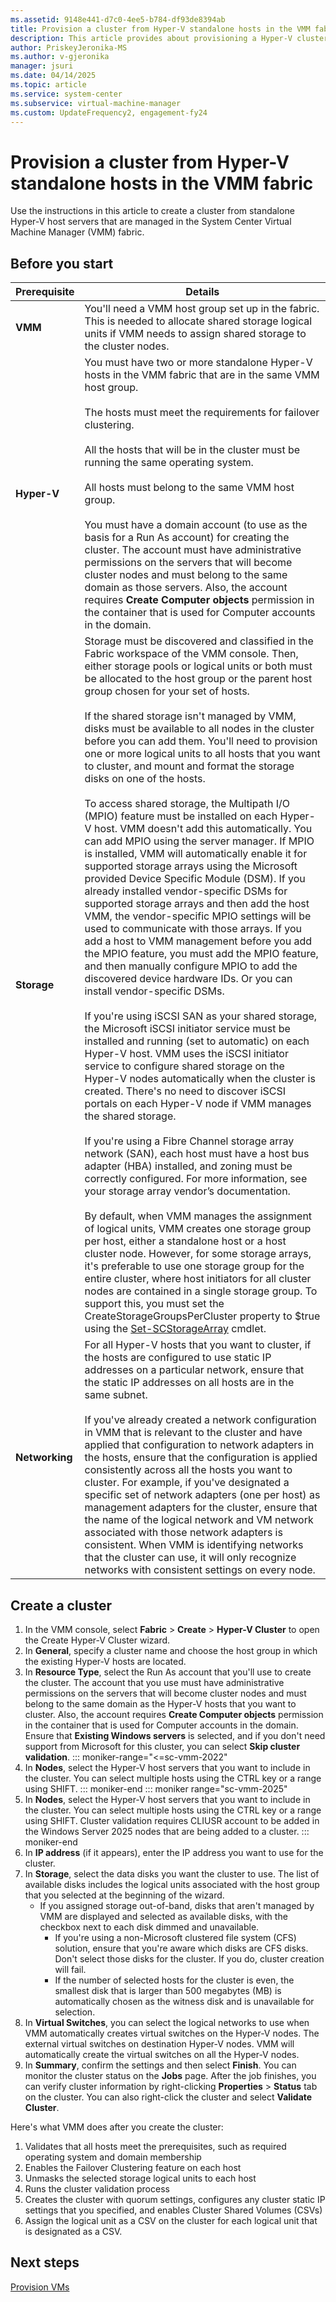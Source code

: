 ```yaml
---
ms.assetid: 9148e441-d7c0-4ee5-b784-df93de8394ab
title: Provision a cluster from Hyper-V standalone hosts in the VMM fabric
description: This article provides about provisioning a Hyper-V cluster in the VMM fabric
author: PriskeyJeronika-MS
ms.author: v-gjeronika
manager: jsuri
ms.date: 04/14/2025
ms.topic: article
ms.service: system-center
ms.subservice: virtual-machine-manager
ms.custom: UpdateFrequency2, engagement-fy24
---
```


# Provision a cluster from Hyper-V standalone hosts in the VMM fabric

Use the instructions in this article to create a cluster from standalone Hyper-V host servers that are managed in the System Center Virtual Machine Manager (VMM) fabric.

## Before you start

**Prerequisite** | **Details**
--- | ---
**VMM** | You'll need a VMM host group set up in the fabric. This is needed to allocate shared storage logical units if VMM needs to assign shared storage to the cluster nodes.
**Hyper-V** | You must have two or more standalone Hyper-V hosts in the VMM fabric that are in the same VMM host group.<br/><br/> The hosts must meet the requirements for failover clustering.<br/><br/> All the hosts that will be in the cluster must be running the same operating system.<br/><br/> All hosts must belong to the same VMM host group.<br/><br/> You must have a domain account \(to use as the basis for a Run As account\) for creating the cluster. The account must have administrative permissions on the servers that will become cluster nodes and must belong to the same domain as those servers. Also, the account requires **Create Computer objects** permission in the container that is used for Computer accounts in the domain.
**Storage** | Storage must be discovered and classified in the Fabric workspace of the VMM console. Then, either storage pools or logical units or both must be allocated to the host group or the parent host group chosen for your set of hosts.<br/><br/> If the shared storage isn't managed by VMM, disks must be available to all nodes in the cluster before you can add them. You'll need to provision one or more logical units to all hosts that you want to cluster, and mount and format the storage disks on one of the hosts.<br/><br/> To access shared storage, the Multipath I/O (MPIO) feature must be installed on each Hyper-V host. VMM doesn't add this automatically. You can add MPIO using the server manager. If MPIO is installed, VMM will automatically enable it for supported storage arrays using the Microsoft provided Device Specific Module \(DSM\). If you already installed vendor\-specific DSMs for supported storage arrays and then add the host VMM, the vendor\-specific MPIO settings will be used to communicate with those arrays. If you add a host to VMM management before you add the MPIO feature, you must add the MPIO feature, and then manually configure MPIO to add the discovered device hardware IDs. Or you can install vendor\-specific DSMs.<br/><br/> If you're using iSCSI SAN as your shared storage, the Microsoft iSCSI initiator service must be installed and running (set to automatic) on each Hyper-V host. VMM uses the iSCSI initiator service to configure shared storage on the Hyper-V nodes automatically when the cluster is created. There's no need to discover iSCSI portals on each Hyper-V node if VMM manages the shared storage.<br/><br/> If you're using a Fibre Channel storage array network \(SAN\), each host must have a host bus adapter \(HBA\) installed, and zoning must be correctly configured. For more information, see your storage array vendor’s documentation. <br/><br/> By default, when VMM manages the assignment of logical units, VMM creates one storage group per host, either a standalone host or a host cluster node. However, for some storage arrays, it's preferable to use one storage group for the entire cluster, where host initiators for all cluster nodes are contained in a single storage group. To support this, you must set the CreateStorageGroupsPerCluster property to $true using the [Set-SCStorageArray](/previous-versions/system-center/powershell/system-center-2012-r2/jj613218(v=sc.20)) cmdlet.
**Networking** | For all Hyper-V hosts that you want to cluster, if the hosts are configured to use static IP addresses on a particular network, ensure that the static IP addresses on all hosts are in the same subnet.<br/><br/> If you've already created a network configuration in VMM that is relevant to the cluster and have applied that configuration to network adapters in the hosts, ensure that the configuration is applied consistently across all the hosts you want to cluster. For example, if you've designated a specific set of network adapters (one per host) as management adapters for the cluster, ensure that the name of the logical network and VM network associated with those network adapters is consistent. When VMM is identifying networks that the cluster can use, it will only recognize networks with consistent settings on every node.

## Create a cluster

1. In the VMM console, select **Fabric** > **Create** > **Hyper-V Cluster** to open the Create Hyper-V Cluster wizard.
2. In **General**, specify a cluster name and choose the host group in which the existing Hyper-V hosts are located.
3. In **Resource Type**, select the Run As account that you'll use to create the cluster. The account that you use must have administrative permissions on the servers that will become cluster nodes and must belong to the same domain as the Hyper\-V hosts that you want to cluster. Also, the account requires **Create Computer objects** permission in the container that is used for Computer accounts in the domain. Ensure that **Existing Windows servers** is selected, and if you don't need support from Microsoft for this cluster, you can select **Skip cluster validation**.
::: moniker-range="<=sc-vmm-2022"
4. In **Nodes**, select the Hyper-V host servers that you want to include in the cluster. You can select multiple hosts using the CTRL key or a range using SHIFT.
::: moniker-end
::: moniker range="sc-vmm-2025"
4. In **Nodes**, select the Hyper-V host servers that you want to include in the cluster. You can select multiple hosts using the CTRL key or a range using SHIFT. Cluster validation requires CLIUSR account to be added in the Windows Server 2025 nodes that are being added to a cluster.
::: moniker-end
5. In **IP address** (if it appears), enter the IP address you want to use for the cluster.
6. In **Storage**, select the data disks you want the cluster to use. The list of available disks includes the logical units associated with the host group that you selected at the beginning of the wizard.
    - If you assigned storage out-of-band, disks that aren't managed by VMM are displayed and selected as available disks, with the checkbox next to each disk dimmed and unavailable.
      - If you're using a non-Microsoft clustered file system \(CFS\) solution, ensure that you're aware which disks are CFS disks. Don't select those disks for the cluster. If you do, cluster creation will fail.
      - If the number of selected hosts for the cluster is even, the smallest disk that is larger than 500 megabytes \(MB\) is automatically chosen as the witness disk and is unavailable for selection.
7. In **Virtual Switches**, you can select the logical networks to use when VMM automatically creates virtual switches on the Hyper-V nodes. The external virtual switches on destination Hyper-V nodes. VMM will automatically create the virtual switches on all the Hyper-V nodes.
8. In **Summary**, confirm the settings and then select **Finish**. You can monitor the cluster status on the **Jobs** page. After the job finishes, you can verify cluster information by right-clicking **Properties** > **Status** tab on the cluster. You can also right-click the cluster and select **Validate Cluster**.

Here's what VMM does after you create the cluster:

1. Validates that all hosts meet the prerequisites, such as required operating system and domain membership
2. Enables the Failover Clustering feature on each host
3. Unmasks the selected storage logical units to each host
4. Runs the cluster validation process
5. Creates the cluster with quorum settings, configures any cluster static IP settings that you specified, and enables Cluster Shared Volumes \(CSVs\)
6. Assign the logical unit as a CSV on the cluster for each logical unit that is designated as a CSV.

## Next steps

[Provision VMs](provision-vms.md)
